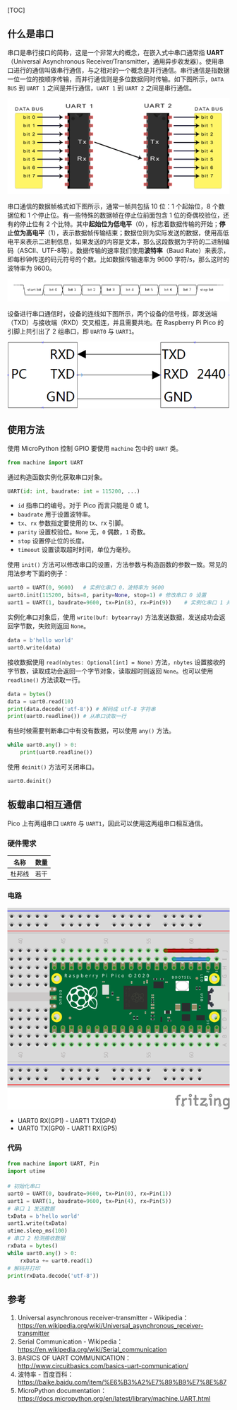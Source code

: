 [TOC]

## 什么是串口
串口是串行接口的简称，这是一个非常大的概念，在嵌入式中串口通常指 **UART**（Universal Asynchronous Receiver/Transmitter，通用异步收发器）。使用串口进行的通信叫做串行通信，与之相对的一个概念是并行通信。串行通信是指数据一位一位的按顺序传输，而并行通信则是多位数据同时传输。如下图所示，`DATA BUS` 到 `UART 1` 之间是并行通信，`UART 1` 到 `UART 2` 之间是串行通信。

![](1.png)

串口通信的数据帧格式如下图所示，通常一帧共包括 10 位：1 个起始位，8 个数据位和 1 个停止位。有一些特殊的数据帧在停止位前面包含 1 位的奇偶校验位，还有的停止位有 2 个比特。其中**起始位为低电平**（0），标志着数据传输的开始；**停止位为高电平**（1），表示数据帧传输结束；数据位则为实际发送的数据，使用高低电平来表示二进制信息，如果发送的内容是文本，那么这段数据为字符的二进制编码（ASCII、UTF-8等）。数据传输的速率我们使用**波特率**（Baud Rate）来表示，即每秒钟传送的码元符号的个数。比如数据传输速率为 9600 字符/s，那么这时的波特率为 9600。

![](2.png)

设备进行串口通信时，设备的连线如下图所示，两个设备的信号线，即发送端（TXD）与接收端（RXD）交叉相连，并且需要共地。在 Raspberry Pi Pico 的引脚上共引出了 2 组串口，即 `UART0` 与 `UART1`。

![](3.png)

## 使用方法

使用 MicroPython 控制 GPIO 要使用 `machine` 包中的 `UART` 类。

```py
from machine import UART
```

通过构造函数实例化获取串口对象。

```py
UART(id: int, baudrate: int = 115200, ...)
```

* `id` 指串口的编号。对于 Pico 而言只能是 0 或 1。
* `baudrate` 用于设置波特率。
* `tx`、`rx` 参数指定要使用的 tx、rx 引脚。
* `parity` 设置校验位。`None` 无，`0` 偶数，`1` 奇数。
* `stop` 设置停止位的长度。
* `timeout` 设置读取超时时间，单位为毫秒。

使用 `init()` 方法可以修改串口的设置，方法参数与构造函数的参数一致。常见的用法参考下面的例子：

```py
uart0 = UART(0, 9600)   # 实例化串口 0，波特率为 9600
uart0.init(115200, bits=8, parity=None, stop=1) # 修改串口 0 设置
uart1 = UART(1, baudrate=9600, tx=Pin(8), rx=Pin(9))    # 实例化串口 1 并指定引脚
```

实例化串口对象后，使用 `write(buf: bytearray)` 方法发送数据，发送成功会返回字节数，失败则返回 `None`。

```py
data = b'hello world'
uart0.write(data)
```

接收数据使用 `read(nbytes: Optional[int] = None)` 方法，`nbytes` 设置接收的字节数，读取成功会返回一个字节对象，读取超时则返回 `None`。也可以使用 `readline()` 方法读取一行。

```py
data = bytes()
data = uart0.read(10)
print(data.decode('utf-8')) # 解码成 utf-8 字符串
print(uart0.readline()) # 从串口读取一行
```

有些时候需要判断串口中有没有数据，可以使用 `any()` 方法。

```py
while uart0.any() > 0:
    print(uart0.readline())
```

使用 `deinit()` 方法可关闭串口。

```py
uart0.deinit()
```

## 板载串口相互通信

Pico 上有两组串口 `UART0` 与 `UART1`，因此可以使用这两组串口相互通信。

### 硬件需求

| 名称 | 数量 |
| :-: | :-: |
| 杜邦线 | 若干 |

### 电路

![](4.png)

* UART0 RX(GP1) - UART1 TX(GP4)
* UART0 TX(GP0) - UART1 RX(GP5)

### 代码

```py
from machine import UART, Pin
import utime

# 初始化串口
uart0 = UART(0, baudrate=9600, tx=Pin(0), rx=Pin(1))
uart1 = UART(1, baudrate=9600, tx=Pin(4), rx=Pin(5))
# 串口 1 发送数据
txData = b'hello world'
uart1.write(txData)
utime.sleep_ms(100)
# 串口 2 检测接收数据
rxData = bytes()
while uart0.any() > 0:
    rxData += uart0.read(1)
# 解码并打印
print(rxData.decode('utf-8'))
```

## 参考
1. Universal asynchronous receiver-transmitter - Wikipedia：<https://en.wikipedia.org/wiki/Universal_asynchronous_receiver-transmitter>
2. Serial Communication - Wikipedia：<https://en.wikipedia.org/wiki/Serial_communication>
3. BASICS OF UART COMMUNICATION：<http://www.circuitbasics.com/basics-uart-communication/>
4. 波特率 - 百度百科：<https://baike.baidu.com/item/%E6%B3%A2%E7%89%B9%E7%8E%87>
5. MicroPython documentation：<https://docs.micropython.org/en/latest/library/machine.UART.html>